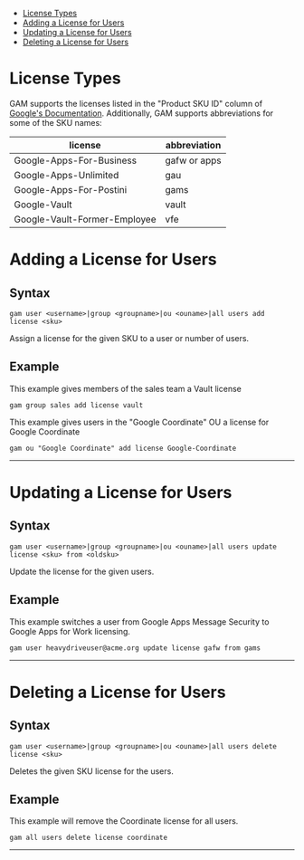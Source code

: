 - [License Types](#license-types)
- [Adding a License for Users](#adding-a-license-for-users)
- [Updating a License for Users](#updating-a-license-for-users)
- [Deleting a License for Users](#deleting-a-license-for-users)

# License Types
GAM supports the licenses listed in the "Product SKU ID" column of [Google's Documentation](https://developers.google.com/admin-sdk/licensing/v1/how-tos/products). Additionally, GAM supports abbreviations for some of the SKU names:

| license                  | abbreviation  |
|--------------------------|---------------|
| Google-Apps-For-Business |  gafw or apps |
| Google-Apps-Unlimited    | gau           |
| Google-Apps-For-Postini  | gams          |
| Google-Vault             | vault         |
| Google-Vault-Former-Employee | vfe       |

# Adding a License for Users
## Syntax
```
gam user <username>|group <groupname>|ou <ouname>|all users add license <sku>
```
Assign a license for the given SKU to a user or number of users.
## Example
This example gives members of the sales team a Vault license
```
gam group sales add license vault
```

This example gives users in the "Google Coordinate" OU a license for Google Coordinate
```
gam ou "Google Coordinate" add license Google-Coordinate
```

---


# Updating a License for Users
## Syntax
```
gam user <username>|group <groupname>|ou <ouname>|all users update license <sku> from <oldsku>
```
Update the license for the given users.

## Example
This example switches a user from Google Apps Message Security to Google Apps for Work licensing.
```
gam user heavydriveuser@acme.org update license gafw from gams
```

---


# Deleting a License for Users
## Syntax
```
gam user <username>|group <groupname>|ou <ouname>|all users delete license <sku>
```
Deletes the given SKU license for the users.

## Example
This example will remove the Coordinate license for all users.
```
gam all users delete license coordinate
```

---
